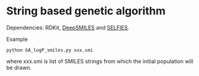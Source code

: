 # String based genetic algorithm

Dependencies: RDKit, [DeepSMILES](https://github.com/nextmovesoftware/deepsmiles) and [SELFIES](https://github.com/aspuru-guzik-group/selfies).

Example

```
python GA_logP_smiles.py xxx.smi
```

where xxx.smi is list of SMILES strings from which the initial population will be drawn.
